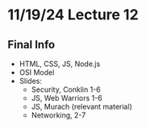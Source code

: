 # 11/19/24 Lecture 12

## Final Info

-   HTML, CSS, JS, Node.js
-   OSI Model
-   Slides:
    -   Security, Conklin 1-6
    -   JS, Web Warriors 1-6
    -   JS, Murach (relevant material)
    -   Networking, 2-7